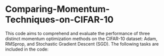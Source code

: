 # Comparing-Momentum-Techniques-on-CIFAR-10
This code aims to comprehend and evaluate the performance of three distinct momentum optimization methods on the CIFAR-10 dataset: Adam, RMSprop, and Stochastic Gradient Descent (SGD). The following tasks are included in the code:
